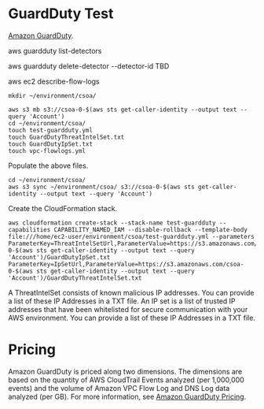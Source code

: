 # GuardDuty Test
[Amazon GuardDuty](https://aws.amazon.com/guardduty/).

aws guardduty list-detectors

aws guardduty delete-detector --detector-id TBD

aws ec2 describe-flow-logs



```
mkdir ~/environment/csoa/

aws s3 mb s3://csoa-0-$(aws sts get-caller-identity --output text --query 'Account')
cd ~/environment/csoa/
touch test-guardduty.yml
touch GuardDutyThreatIntelSet.txt
touch GuardDutyIpSet.txt
touch vpc-flowlogs.yml
```

Populate the above files.

```
cd ~/environment/csoa/
aws s3 sync ~/environment/csoa/ s3://csoa-0-$(aws sts get-caller-identity --output text --query 'Account')
```

Create the CloudFormation stack.

```
aws cloudformation create-stack --stack-name test-guardduty --capabilities CAPABILITY_NAMED_IAM --disable-rollback --template-body file:///home/ec2-user/environment/csoa/test-guardduty.yml --parameters ParameterKey=ThreatIntelSetUrl,ParameterValue=https://s3.amazonaws.com/csoa-0-$(aws sts get-caller-identity --output text --query 'Account')/GuardDutyIpSet.txt ParameterKey=IpSetUrl,ParameterValue=https://s3.amazonaws.com/csoa-0-$(aws sts get-caller-identity --output text --query 'Account')/GuardDutyThreatIntelSet.txt
```

A ThreatIntelSet consists of known malicious IP addresses. You can provide a list of these IP Addresses in a TXT file. An IP set is a list of trusted IP addresses that have been whitelisted for secure communication with your AWS environment. You can provide a list of these IP Addresses in a TXT file. 

# Pricing
Amazon GuardDuty is priced along two dimensions. The dimensions are based on the quantity of AWS CloudTrail Events analyzed (per 1,000,000 events) and the volume of Amazon VPC Flow Log and DNS Log data analyzed (per GB). For more information, see [Amazon GuardDuty Pricing](https://aws.amazon.com/guardduty/pricing/).
